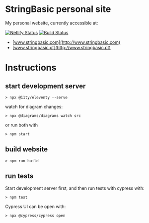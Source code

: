 # StringBasic personal site
My personal website, currently accessible at:

[![Netlify Status](https://api.netlify.com/api/v1/badges/fd9cb828-4160-4112-a2ab-3902d946ae68/deploy-status)](https://app.netlify.com/sites/tender-stonebraker-78d2e4/deploys)
[![Build Status](https://travis-ci.org/stringbasic/personalsite.svg?branch=master)](https://travis-ci.org/stringbasic/personalsite)

* [www.stringbasic.com](http://www.stringbasic.com)
* [www.stringbasic.pt](http://www.stringbasic.pt)

# Instructions

## start development server

```
> npx @11ty/eleventy --serve
```

watch for diagram changes:
```
> npx @diagrams/diagrams watch src
```

or run both with
```
> npm start
```

## build website

```
> npm run build
```

## run tests
Start development server first, and then run tests with cypress with:

```
> npm test
```

Cypress UI can be open with:
```
> npx @cypress/cypress open
```
